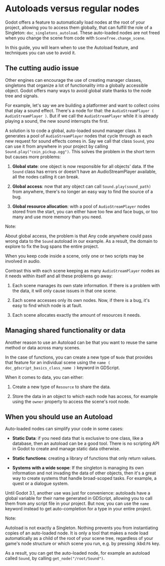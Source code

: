 

Autoloads versus regular nodes
==============================

Godot offers a feature to automatically load nodes at the root of your project,
allowing you to access them globally, that can fulfill the role of a Singleton:
`doc_singletons_autoload`. These auto-loaded nodes are not freed when you
change the scene from code with `SceneTree.change_scene`.

In this guide, you will learn when to use the Autoload feature, and techniques
you can use to avoid it.

The cutting audio issue
-----------------------

Other engines can encourage the use of creating manager classes, singletons that
organize a lot of functionality into a globally accessible object. Godot offers
many ways to avoid global state thanks to the node tree and signals.

For example, let's say we are building a platformer and want to collect coins
that play a sound effect. There's a node for that: the `AudioStreamPlayer
( AudioStreamPlayer )`. But if we call the `AudioStreamPlayer` while it is
already playing a sound, the new sound interrupts the first.

A solution is to code a global, auto-loaded sound manager class. It generates a
pool of `AudioStreamPlayer` nodes that cycle through as each new request for
sound effects comes in. Say we call that class `Sound`, you can use it from
anywhere in your project by calling `Sound.play("coin_pickup.ogg")`. This
solves the problem in the short term but causes more problems:

1. **Global state**: one object is now responsible for all objects' data. If the
   `Sound` class has errors or doesn't have an AudioStreamPlayer available,
   all the nodes calling it can break.

2. **Global access**: now that any object can call `Sound.play(sound_path)`
   from anywhere, there's no longer an easy way to find the source of a bug.

3. **Global resource allocation**: with a pool of `AudioStreamPlayer` nodes
   stored from the start, you can either have too few and face bugs, or too many
   and use more memory than you need.

Note:


   About global access, the problem is that Any code anywhere could pass wrong
   data to the `Sound` autoload in our example. As a result, the domain to
   explore to fix the bug spans the entire project.

   When you keep code inside a scene, only one or two scripts may be
   involved in audio.

Contrast this with each scene keeping as many `AudioStreamPlayer` nodes as it
needs within itself and all these problems go away:

1. Each scene manages its own state information. If there is a problem with the
   data, it will only cause issues in that one scene.

2. Each scene accesses only its own nodes. Now, if there is
   a bug, it's easy to find which node is at fault.

3. Each scene allocates exactly the amount of resources it needs.

Managing shared functionality or data
-------------------------------------

Another reason to use an Autoload can be that you want to reuse the same method
or data across many scenes.

In the case of functions, you can create a new type of `Node` that provides
that feature for an individual scene using the `name
( doc_gdscript_basics_class_name )` keyword in GDScript.

When it comes to data, you can either:

1. Create a new type of `Resource` to share the data.

2. Store the data in an object to which each node has access, for example using
   the `owner` property to access the scene's root node.

When you should use an Autoload
-------------------------------

Auto-loaded nodes can simplify your code in some cases:

- **Static Data**: if you need data that is exclusive to one class, like a
  database, then an autoload can be a good tool. There is no scripting API in
  Godot to create and manage static data otherwise.

- **Static functions**: creating a library of functions that only return values.

- **Systems with a wide scope**: If the singleton is managing its own
  information and not invading the data of other objects, then it's a great way to
  create systems that handle broad-scoped tasks. For example, a quest or a
  dialogue system.

Until Godot 3.1, another use was just for convenience: autoloads have a global
variable for their name generated in GDScript, allowing you to call them from
any script file in your project. But now, you can use the `name` keyword
instead to get auto-completion for a type in your entire project.

Note:


   Autoload is not exactly a Singleton. Nothing prevents you from instantiating
   copies of an auto-loaded node. It is only a tool that makes a node load
   automatically as a child of the root of your scene tree, regardless of your
   game's node structure or which scene you run, e.g. by pressing :kbd:`F6` key.

   As a result, you can get the auto-loaded node, for example an autoload called
   `Sound`, by calling `get_node("/root/Sound")`.
